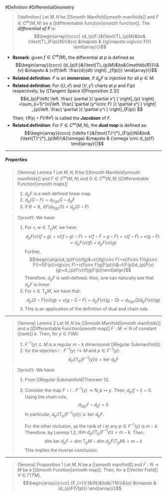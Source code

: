 #Definition #DifferentialGeometry 

> [!definition]
> Let $M,N$ be [[Smooth Manifold|smooth manifolds]] and $F\in C^\infty(M,N)$ be a [[differentiable function|smooth function]]. The ***differential of $F$*** is:$$\begin{array}{cccc} {d_{p}F:}&{\text{T}_{p}M}&\to&{\text{T}_{F(p)}N}\\&{v} &\mapsto & {(g\mapsto v(g\circ F))} \end{array}{}$$

- **Remark**: given $f\in C^\infty(M)$, the differential at $p$ is defined as $$\begin{array}{cccc} {d_{p}f:}&{\text{T}_{p}M}&\to&{\mathbb{R}}\\&{v} &\mapsto & {v(f)\left. \frac{d}{dt} \right| _{f(p)}} \end{array}{}$$
- **Related definition**: $F$ is an ***immersion***, if $d_{p}F$ is injective for all $p\in M$.
- **Related definition**: For $(U,x^j)$ and $(V,y^i)$ charts at $p$ and $F(p)$ respectively, by [[Tangent Space II|Proposition 2.3]]$$d_{p}F\left( \left. \frac{ \partial  }{ \partial x^j }  \right|_{p}  \right) =\sum_{i=1}^{n}\left. \frac{ \partial (y^i\circ F) }{ \partial x^j } \right| _{p}\left. \frac{ \partial  }{ \partial y^i }  \right|_{F(p)}  $$Then, $\{ \partial(y_{i}\circ F) / \partial x^j \}$ is called the ***Jacobian*** of $F$.
- **Related definition**: For $F\in C^\infty(M,N)$, the ***dual map*** is defined as: $$\begin{array}{cccc} {\delta f:}&{\text{T}^{*}_{F(p)}N}&\to&{\text{T}^{*}_{p}M}\\&{\omega} &\mapsto & {\omega \circ d_{p}f} \end{array}{}$$
---
##### Properties
> [!lemma] Lemma 1
> Let $M,N,R$ be [[Smooth Manifold|smooth manifolds]] and $F\in C^\infty(M,N)$ and $G\in C^\infty(N,R)$ [[Differentiable Function|smooth maps]] 
> 1. $d_{p}F$ is a well-defined linear map.
> 2. $d_{p}(G\circ F)=d_{F(p)}G\circ d_{p}F$
> 3. if $R=\mathbb{R}$, $\delta F(d_{F(p)}G)=d_{p}(G\circ F)$

> [!proof]-
> We have:
> 1. For $v,w\in \text{T}_{p}M$, we have: $$d_{p}F(v)(f+g)=v((f+g)\circ F)=v(f\circ F+g\circ F)=v(f\circ F)+v(g\circ F)=d_{p}F(v)(f)+d_{p}F(v)(g)$$Further, $$\begin{align}d_{p}F(v)(fg)&=v((fg)\circ F)=v((f\circ F)(g\circ F))=f(F(p))v(g\circ F)+v(f\circ F)g(F(p))\\&=f(F(p))d_{p}F(v)(g)+d_{p}F(v)(f)g(F(p))\end{align}$$Therefore, $d_{p}F$ is well-defined. Also, one can naturally see that $d_{p}F$ is linear.
> 2. For $v\in \text{T}_{p}M$, we have that: $$d_{p}(G\circ F)(v)(g)=v(g\circ G\circ F)=d_{p}F(v)(g\circ G)=d_{F(p)}G(d_{p}F(v))(g)$$
> 3. This is an application of the definition of dual and chain rule.
---

> [!lemma] Lemma 2
> Let $M,N$ be [[Smooth Manifold|smooth manifolds]] and a [[Differentiable Function|smooth map]] $F:M\to N$ of constant [[rank]] $k$. Then, for $y\in F(M)$:
> 1. $F^{-1}(y)\subseteq M$ is a regular $m-k$ dimensional [[Regular Submanifold]].
> 2. for the injection $i:F^{-1}(y)\hookrightarrow M$ and $p\in F^{-1}(y)$:$$d_{p}i(\text{T}_{p}(F^{-1}(y)))=\text{ker }d_{p}F$$

> [!proof]-
> We have:
> 1. From [[Regular Submanifold|Theorem 1]].
> 2. Consider the map $F\circ i:F^{-1}(y)\to N,p\mapsto y$. Then, $d_{p}(f\circ i)=0$. Using the chain rule, $$d_{i(p)}F\circ d_{p}i=0$$In particular, $d_{p}i(\text{T}_{p}(F^{-1}(y)))\subseteq \text{ker }d_{p}F$.
>    
>    For the other inclusion, as the rank of $i$ at any $p\in F^{-1}(y)$ is $m-k$. Therefore, by Lemma 1.2, $\text{dim }d_{p}i(\text{T}_{p}(F^{-1}y))=m-k$. Then, $$\text{dim }\text{ker }d_{p}F=\text{dim }\text{T}_{p}M-\text{dim }d_{p}F(\text{T}_{p}M)=m-k$$This implies the inverse conclusion.
---
> [!lemma] Proposition 1
> Let $M,N$ be a [[smooth manifold]] and $F:N\to M$ be a [[Smooth Function|smooth map]]. Then, for a [[Vector Field]] $V\in \Gamma(TM)$, $$\begin{array}{cccc} {F_{*}V:}&{N}&\to&{TN}\\&{p} &\mapsto & {d_{p}F(V(p))} \end{array}{}$$